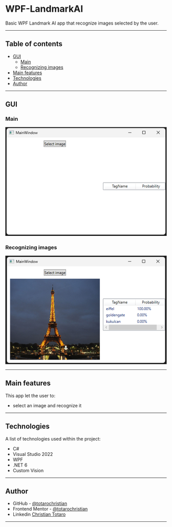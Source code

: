 # WPF-LandmarkAI
Basic WPF Landmark AI app that recognize images selected by the user.
***

## Table of contents
- [GUI](#gui)
  - [Main](#main)
  - [Recognizing images](#recognizing-images)
- [Main features](#main-features)
- [Technologies](#technologies)
- [Author](#author)
***

## GUI
### Main 
![](/Screenshots/Main.png)

### Recognizing images
![](/Screenshots/RecognizingImages.png)
***

## Main features
This app let the user to:
* select an image and recognize it
***

## Technologies
A list of technologies used within the project:
* C#
* Visual Studio 2022
* WPF
* .NET 6
* Custom Vision
***

## Author
- GitHub - [@totarochristian](https://github.com/totarochristian)
- Frontend Mentor - [@totarochristian](https://www.frontendmentor.io/profile/totarochristian)
- Linkedin [Christian Totaro](https://www.linkedin.com/in/christian-totaro-080a7018a/)
***